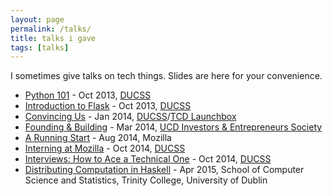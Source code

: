 ```yaml
---
layout: page
permalink: /talks/
title: talks i gave
tags: [talks]
---
```


I sometimes give talks on tech things. Slides are here for your convenience.

* [Python 101](http://connolly.io/slides/python101) - Oct 2013,
[DUCSS](http://ducss.ie)
* [Introduction to Flask](http://connolly.io/slides/flask101) - Oct 2013,
[DUCSS](http://ducss.ie)
* [Convincing Us](http://connolly.io/slides/hiring101) - Jan 2014, [DUCSS](http://ducss.ie)/[TCD Launchbox](http://launchbox.ie)
* [Founding & Building](http://connolly.io/slides/foundingandbuilding) -
Mar 2014, [UCD Investors & Entrepreneurs Society](http://www.ucdie.com/)
* [A Running Start](http://connolly.io/slides/a-running-start) - Aug 2014, Mozilla
* [Interning at Mozilla](http://connolly.io/slides/mozilla-intern) - Oct 2014, [DUCSS](http://ducss.ie)
* [Interviews: How to Ace a Technical One](http://connolly.io/slides/tech-interview) - Oct 2014, [DUCSS](http://ducss.ie)
* [Distributing Computation in Haskell](http://connolly.io/slides/fyp) - Apr 2015, School of Computer Science and Statistics, Trinity College, University of Dublin
